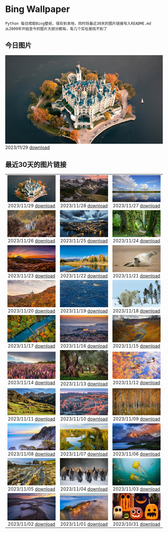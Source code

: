 # Bing Wallpaper

```
Python 每日爬取Bing壁纸，保存到本地，同时将最近30天的图片链接写入README.md
从2009年开始至今的图片大部分都有，有几个实在是找不到了
```



## 今日图片


![](./images/2023/11/29/SchwerinerSchloss_ZH-CN2390476345_1920x1080_2023-11-29.jpg)2023/11/29 [download](./images/2023/11/29/SchwerinerSchloss_ZH-CN2390476345_1920x1080_2023-11-29.jpg)

## 最近30天的图片链接


|      |      |      |
| :----: | :----: | :----: |
|![](./images/2023/11/29/SchwerinerSchloss_ZH-CN2390476345_1920x1080_2023-11-29.jpg)2023/11/29 [download](./images/2023/11/29/SchwerinerSchloss_ZH-CN2390476345_1920x1080_2023-11-29.jpg)|![](./images/2023/11/28/AssiniboineProvincialPark_ZH-CN2270275151_1920x1080_2023-11-28.jpg)2023/11/28 [download](./images/2023/11/28/AssiniboineProvincialPark_ZH-CN2270275151_1920x1080_2023-11-28.jpg)|![](./images/2023/11/27/RioNegro_ZH-CN2121977810_1920x1080_2023-11-27.jpg)2023/11/27 [download](./images/2023/11/27/RioNegro_ZH-CN2121977810_1920x1080_2023-11-27.jpg)|
|![](./images/2023/11/26/BradgateFallow_ZH-CN1852334581_1920x1080_2023-11-26.jpg)2023/11/26 [download](./images/2023/11/26/BradgateFallow_ZH-CN1852334581_1920x1080_2023-11-26.jpg)|![](./images/2023/11/25/TajoRiver_ZH-CN1752559204_1920x1080_2023-11-25.jpg)2023/11/25 [download](./images/2023/11/25/TajoRiver_ZH-CN1752559204_1920x1080_2023-11-25.jpg)|![](./images/2023/11/24/HallofMosses_ZH-CN1565129809_1920x1080_2023-11-24.jpg)2023/11/24 [download](./images/2023/11/24/HallofMosses_ZH-CN1565129809_1920x1080_2023-11-24.jpg)|
|![](./images/2023/11/23/TeideNational_ZH-CN1367200520_1920x1080_2023-11-23.jpg)2023/11/23 [download](./images/2023/11/23/TeideNational_ZH-CN1367200520_1920x1080_2023-11-23.jpg)|![](./images/2023/11/22/SnakeRiverTeton_ZH-CN1213535303_1920x1080_2023-11-22.jpg)2023/11/22 [download](./images/2023/11/22/SnakeRiverTeton_ZH-CN1213535303_1920x1080_2023-11-22.jpg)|![](./images/2023/11/21/HelloSeal_ZH-CN1064568368_1920x1080_2023-11-21.jpg)2023/11/21 [download](./images/2023/11/21/HelloSeal_ZH-CN1064568368_1920x1080_2023-11-21.jpg)|
|![](./images/2023/11/20/CastleCoch_ZH-CN0917284602_1920x1080_2023-11-20.jpg)2023/11/20 [download](./images/2023/11/20/CastleCoch_ZH-CN0917284602_1920x1080_2023-11-20.jpg)|![](./images/2023/11/19/FrozenBog_ZH-CN0712859386_1920x1080_2023-11-19.jpg)2023/11/19 [download](./images/2023/11/19/FrozenBog_ZH-CN0712859386_1920x1080_2023-11-19.jpg)|![](./images/2023/11/18/MilsePolarBear_ZH-CN0567475122_1920x1080_2023-11-18.jpg)2023/11/18 [download](./images/2023/11/18/MilsePolarBear_ZH-CN0567475122_1920x1080_2023-11-18.jpg)|
|![](./images/2023/11/17/BadRiver_ZH-CN0416550169_1920x1080_2023-11-17.jpg)2023/11/17 [download](./images/2023/11/17/BadRiver_ZH-CN0416550169_1920x1080_2023-11-17.jpg)|![](./images/2023/11/16/AthensAcropolis_ZH-CN9942357439_1920x1080_2023-11-16.jpg)2023/11/16 [download](./images/2023/11/16/AthensAcropolis_ZH-CN9942357439_1920x1080_2023-11-16.jpg)|![](./images/2023/11/15/SarekSweden_ZH-CN9728518595_1920x1080_2023-11-15.jpg)2023/11/15 [download](./images/2023/11/15/SarekSweden_ZH-CN9728518595_1920x1080_2023-11-15.jpg)|
|![](./images/2023/11/14/RussellLupines_ZH-CN8552113285_1920x1080_2023-11-14.jpg)2023/11/14 [download](./images/2023/11/14/RussellLupines_ZH-CN8552113285_1920x1080_2023-11-14.jpg)|![](./images/2023/11/13/OliveOrchard_ZH-CN8198989130_1920x1080_2023-11-13.jpg)2023/11/13 [download](./images/2023/11/13/OliveOrchard_ZH-CN8198989130_1920x1080_2023-11-13.jpg)|![](./images/2023/11/12/MallarDucks_ZH-CN7422818269_1920x1080_2023-11-12.jpg)2023/11/12 [download](./images/2023/11/12/MallarDucks_ZH-CN7422818269_1920x1080_2023-11-12.jpg)|
|![](./images/2023/11/11/ValDiFunes_ZH-CN2080915930_1920x1080_2023-11-11.jpg)2023/11/11 [download](./images/2023/11/11/ValDiFunes_ZH-CN2080915930_1920x1080_2023-11-11.jpg)|![](./images/2023/11/10/BadlandsSunrise_ZH-CN5906162228_1920x1080_2023-11-10.jpg)2023/11/10 [download](./images/2023/11/10/BadlandsSunrise_ZH-CN5906162228_1920x1080_2023-11-10.jpg)|![](./images/2023/11/09/NorwayBirch_ZH-CN5482311438_1920x1080_2023-11-09.jpg)2023/11/09 [download](./images/2023/11/09/NorwayBirch_ZH-CN5482311438_1920x1080_2023-11-09.jpg)|
|![](./images/2023/11/08/LiDong2023_ZH-CN5089092069_1920x1080_2023-11-08.jpg)2023/11/08 [download](./images/2023/11/08/LiDong2023_ZH-CN5089092069_1920x1080_2023-11-08.jpg)|![](./images/2023/11/07/KirkilaiTower_ZH-CN4058404632_1920x1080_2023-11-07.jpg)2023/11/07 [download](./images/2023/11/07/KirkilaiTower_ZH-CN4058404632_1920x1080_2023-11-07.jpg)|![](./images/2023/11/06/LagoPehoe_ZH-CN3367356273_1920x1080_2023-11-06.jpg)2023/11/06 [download](./images/2023/11/06/LagoPehoe_ZH-CN3367356273_1920x1080_2023-11-06.jpg)|
|![](./images/2023/11/05/SilencioSpain_ZH-CN2955614478_1920x1080_2023-11-05.jpg)2023/11/05 [download](./images/2023/11/05/SilencioSpain_ZH-CN2955614478_1920x1080_2023-11-05.jpg)|![](./images/2023/11/04/BisonSnow_ZH-CN2483472629_1920x1080_2023-11-04.jpg)2023/11/04 [download](./images/2023/11/04/BisonSnow_ZH-CN2483472629_1920x1080_2023-11-04.jpg)|![](./images/2023/11/03/SeaNettles_ZH-CN1735729435_1920x1080_2023-11-03.jpg)2023/11/03 [download](./images/2023/11/03/SeaNettles_ZH-CN1735729435_1920x1080_2023-11-03.jpg)|
|![](./images/2023/11/02/DeathValleySalt_ZH-CN8438207719_1920x1080_2023-11-02.jpg)2023/11/02 [download](./images/2023/11/02/DeathValleySalt_ZH-CN8438207719_1920x1080_2023-11-02.jpg)|![](./images/2023/11/01/HautBarr_ZH-CN8274813404_1920x1080_2023-11-01.jpg)2023/11/01 [download](./images/2023/11/01/HautBarr_ZH-CN8274813404_1920x1080_2023-11-01.jpg)|![](./images/2023/10/31/HalloweenCuteAI_ZH-CN1079713117_1920x1080_2023-10-31.jpg)2023/10/31 [download](./images/2023/10/31/HalloweenCuteAI_ZH-CN1079713117_1920x1080_2023-10-31.jpg)|


